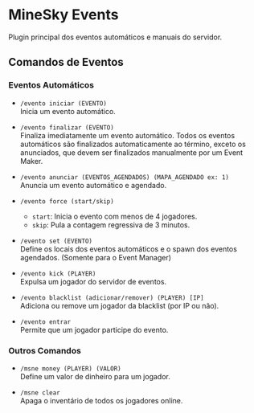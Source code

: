 # MineSky Events

Plugin principal dos eventos automáticos e manuais do servidor.

## Comandos de Eventos

### Eventos Automáticos

- `/evento iniciar (EVENTO)`  
  Inicia um evento automático.

- `/evento finalizar (EVENTO)`  
  Finaliza imediatamente um evento automático. Todos os eventos automáticos são finalizados automaticamente ao término, exceto os anunciados, que devem ser finalizados manualmente por um Event Maker.

- `/evento anunciar (EVENTOS_AGENDADOS) (MAPA_AGENDADO ex: 1)`  
  Anuncia um evento automático e agendado.

- `/evento force (start/skip)`
    - `start`: Inicia o evento com menos de 4 jogadores.
    - `skip`: Pula a contagem regressiva de 3 minutos.

- `/evento set (EVENTO)`  
  Define os locais dos eventos automáticos e o spawn dos eventos agendados. (Somente para o Event Manager)

- `/evento kick (PLAYER)`  
  Expulsa um jogador do servidor de eventos.

- `/evento blacklist (adicionar/remover) (PLAYER) [IP]`  
  Adiciona ou remove um jogador da blacklist (por IP ou não).

- `/evento entrar`  
  Permite que um jogador participe do evento.

### Outros Comandos

- `/msne money (PLAYER) (VALOR)`  
  Define um valor de dinheiro para um jogador.

- `/msne clear`  
  Apaga o inventário de todos os jogadores online.

